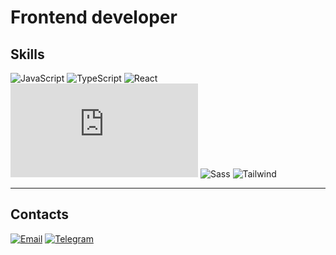 # Frontend developer

## Skills

![JavaScript](https://img.shields.io/badge/JavaScript-ES6+-yellow?logo=javascript)
![TypeScript](https://img.shields.io/badge/TypeScript-✓-blue?logo=typescript)
![React](https://img.shields.io/badge/React-✓-blue?logo=react)
![Next.js](https://img.shields.io/badge/Next.js-✓-black?logo=next.js)
![Sass](https://img.shields.io/badge/Sass-✓-pink?logo=sass)
![Tailwind](https://img.shields.io/badge/Tailwind-✓-cyan?logo=tailwindcss)

---

##  Contacts

[![Email](https://img.shields.io/badge/Email-stormelit905@gmail.com-red?logo=gmail)](mailto:stormelit905@gmail.com)
[![Telegram](https://img.shields.io/badge/Telegram-@dgshitdeveloper-blue?logo=telegram)](https://t.me/dgshitdeveloper)


